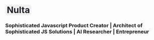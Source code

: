 
<h1 class="largest-title"> <span class="dark-heading" style="background: #e4e5e887;color: #202124;border-radius: 6px;padding: 0 5px;">Nulta</span></h1>
<h3> Sophisticated Javascript Product Creator | Architect of Sophisticated JS Solutions | AI Researcher | Entrepreneur  </h3>
